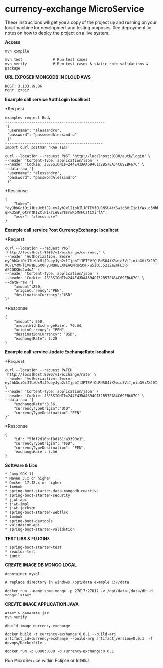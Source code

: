 # currency-exchange  MicroService


These instructions will get you a copy of the project up and running on your
local machine for development and testing purposes. See deployment for notes on
how to deploy the project on a live system.

**Access**

```
mvn compile
```
```
mvn test              # Run test cases
mvn verify            # Run test cases & static code validations & package
```
**URL EXPOSED MONGODB IN CLOUD AWS**
```
HOST: 3.133.79.86
PORT: 27017

```

**Example call service AuthLogin localhost**

*Request
```
examples request Body
----------------------------------------------
'{ 
 "username": "alessandro",
 "password": "passwordAlessandro"
 }'
---------------------------------------------
Import curl postman 'RAW TEXT'

curl --location --request POST 'http://localhost:8080/auth/login' \
--header 'Content-Type: application/json' \
--header 'Cookie: JSESSIONID=244E43DAA694C132B57EA64C69EB667C' \
--data-raw '{ 
 "username": "alessandro",
 "password": "passwordAlessandro"
 }'
```

*Response 
```
{
    "token": "eyJhbGciOiJIUzUxMiJ9.eyJyb2xlIjpbIlJPTEVfQURNSU4iXSwic3ViIjoiYWxlc3NhbmRybyIsImlhdCI6MTYwODQ2MDc1NSwiZXhwIjozMTMzMjk0MDk1fQ.UQXw3q7OVsFKRYCLugn5rLqOONBDMJ3OwLYvD9lM-qFK35nP_GtrntKIZXlPiRrIe8EYBsrwKoMnFCatCXinfA",
    "user": "alessandro"
}

```
**Example call service Post CurrencyExchange localhost**

*Request
```
curl --location --request POST 'http://localhost:8080/v1/exchange/currency' \
--header 'Authorization: Bearer eyJhbGciOiJIUzUxMiJ9.eyJyb2xlIjpbIlJPTEVfQURNSU4iXSwic3ViIjoiaGViZXJ0IiwiaWF0IjoxNjA4NDU4NzUzLCJleHAiOjMxMzMyOTIwOTN9.g4funoKWNqv1Afz-XO7LYRMFl1VwsBLGX0FyuMQHELXQEAQMRucDxH-w5i66J52IZe2mFL3R-AFCOKX6s4w4qA' \
--header 'Content-Type: application/json' \
--header 'Cookie: JSESSIONID=244E43DAA694C132B57EA64C69EB667C' \
--data-raw '{
    "amount":250,
    "originCurrency":"PEN",
    "destinationCurrency":"USD"
}'
```
*Response 
```
{
    "amount": 250,
    "amountWithExchangeRate": 70.00,
    "originCurrency": "PEN",
    "destinationCurrency": "USD",
    "exchangeRate": 0.28
}
```

**Example call service Update ExchangeRate localhost**

*Request
```
curl --location --request PATCH 'http://localhost:8080/v1/exchange/rate' \
--header 'Authorization: Bearer eyJhbGciOiJIUzUxMiJ9.eyJyb2xlIjpbIlJPTEVfQURNSU4iXSwic3ViIjoiaGViZXJ0IiwiaWF0IjoxNjA4NDUxMDU1LCJleHAiOjMxMzMyODQzOTV9.97tVaOrqzF3v4o_Z8mCESTy737BbkVhoCZaHjtW9nGmqmXH9EQHndfUjkubTEo85nUzJucrOSUkaR62R6TqMew' \
--header 'Content-Type: application/json' \
--header 'Cookie: JSESSIONID=244E43DAA694C132B57EA64C69EB667C' \
--data-raw '{
    "exchangeRate":3.56,
    "currencyTypeOrigin":"USD",
    "currencyTypeDestination":"PEN"
}'

```

*Response 
```
{
    "id": "5fdf2d16bbf8d161fa3390e1",
    "currencyTypeOrigin": "USD",
    "currencyTypeDestination": "PEN",
    "exchangeRate": 3.56
}

```
**Software & Libs**

```
* Java SDK 11 
* Maven 3.x or higher
* Docker 17.12.x or higher
* lombok 
* spring-boot-starter-data-mongodb-reactive
* spring-boot-starter-security
* jjwt-api
* jjwt-impl
* jjwt-jackson
* spring-boot-starter-webflux
* lombok
* spring-boot-devtools
* validation-api
* spring-boot-starter-validation
```


**TEST LIBS & PLUGINS**

```
* spring-boot-starter-test
* reactor-test
* junit
```

**CREATE IMAGE DB MONGO LOCAL**

```
#container mysql

# replace directory in windows /opt/data example C://data

docker run --name some-mongo -p 27017:27017 -v /opt/data:/data/db -d mongo:latest
```

**CREATE IMAGE APPLICATION JAVA**
```
#test & generate jar
mvn verify

#build image currency-exchange
 
docker build -t currency-exchange:0.0.1 --build-arg artifact_id=currency-exchange --build-arg artifact_version=0.0.1  -f devops/Dockerfile .

docker run -p 8080:8080 -d currency-exchange:0.0.1

```


Run MicroService within Eclipse or IntelliJ.


